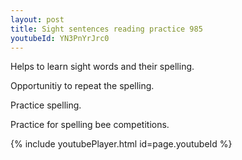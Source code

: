 ```yaml
---
layout: post
title: Sight sentences reading practice 985
youtubeId: YN3PnYrJrc0
---
```

 
 
Helps to learn sight words and their spelling.

Opportunitiy to repeat the spelling. 

Practice spelling. 
 
Practice for spelling bee competitions. 
 
{% include youtubePlayer.html id=page.youtubeId %}
 
 

